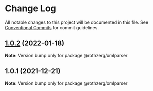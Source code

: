 # Change Log

All notable changes to this project will be documented in this file.
See [Conventional Commits](https://conventionalcommits.org) for commit guidelines.

## [1.0.2](https://github.com/emrerothzerg/rothzerg/compare/@rothzerg/xmlparser@1.0.1...@rothzerg/xmlparser@1.0.2) (2022-01-18)

**Note:** Version bump only for package @rothzerg/xmlparser





## 1.0.1 (2021-12-21)

**Note:** Version bump only for package @rothzerg/xmlparser

